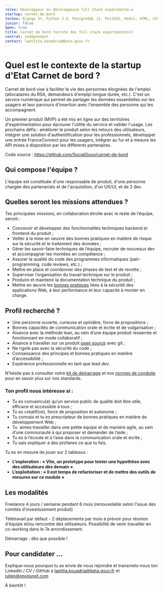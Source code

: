 ```yaml
---
roles: Développeur ou développeuse full stack expérimenté.e
startup: carnet.de.bord
techno: Django 3+, Python 3.9, PostgreSQL 11, PostGIS, Redis, HTML, CSS, JavaScript Ops, Docker Compose, PaaS
junior: false
open: true
title: Carnet de bord recrute dev full stack expérimenté(e) 
contrat: indépendant
contact: laetitia.kouadria@beta.gouv.fr
---
```


#  Quel est le contexte de la startup d'Etat Carnet de bord ?
Carnet de bord vise à faciliter le vie des personnes éloignées de l'emploi (allocataires du RSA, demandeurs d'emplpi longue durée, etc.). 
C'est un service numérique qui permet de partager les données essentielles sur les usagers et leur parcours d'insertion avec l'ensemble des personne qui les accompagnent.

Un premier produit (MVP) a été mis en ligne sur des territoires d'expérimentation pour éprouver l'utilité du service et valider l'usage. 
Les prochains défis : améliorer le produit selon les retours des utilisateurs, intégrer une solution d'authentification pour les professionnels, développer une entrée FranceConnect pour les usagers, intégrer au fur et à mesure les API mises à disposition par les différents partenaires. 

Code source : https://github.com/SocialGouv/carnet-de-bord

## Qui compose l'équipe ?

L'équipe est constituée d'une responsable de produit, d'une personne chargée des partenariats et de l'acquisition, d'un UX/UI, et de 2 dev. 

## Quelles seront les missions attendues ?

Tes principales missions, en collaboration étroite avec le reste de l’équipe, seront :

* Concevoir et développer des fonctionnalités techniques backend et frontend du produit ;
* Veiller à la mise en oeuvre des bonnes pratiques en matière de risque sur la sécurité et le traitement des données ; 
* Gérer les savoir-faire techniques de l’équipe, recruter de nouveaux dev et accompagner les montées en compétence ;
* Assurer la qualité du code des programmes informatiques (pair-programming, code reviews, etc.) ;
* Mettre en place et coordonner des phases de test et de recette ;
* Superviser l’organisation du travail technique sur le produit ;
* Produire et maintenir la documentation technique du produit ;
* Mettre en œuvre les [bonnes pratiques](https://doc.incubateur.net/communaute/gerer-sa-startup-detat-ou-de-territoires-au-quotidien/la-vie-dune-se/construction/kit-de-demarrage) liées à la sécurité des applications Web, à leur performance et leur capacité à monter en charge.

## Profil recherché ? 

- Une personne ouverte, curieuse et opiniâtre, force de propositions ;
- Bonnes capacités de communication orale et écrite et de vulgarisation ;
- Aisance avec la méthode lean, au sein d’une équipe produit resserrée et fonctionnant en mode collaboratif ;
- Aisance à travailler sur un produit [open source](https://github.com/SocialGouv/carnet-de-bord) avec git ;
- Ne rigole pas avec la sécurité du code ;
- Connaissance des principes et bonnes pratiques en matière d’accessibilité ;
- Expérience professionnelle en tant que lead dev.

N'hésite pas à consulter notre [kit de démarrage](https://doc.incubateur.net/communaute/gerer-sa-startup-detat-ou-de-territoires-au-quotidien/la-vie-dune-se/construction/kit-de-demarrage) et nos [normes de conduite](https://doc.incubateur.net/communaute/travailler-a-beta-gouv/culture/normes-de-conduite) pour en savoir plus sur nos standards.

### Ton profil nous intéresse si :

* Tu es convaincu(e) qu’un service public de qualité doit être utile, efficace et accessible à tous ;
* Tu es créatif(ve), force de proposition et autonome ;
* Tu connais et tu es prescripteur de bonnes pratiques en matière de développement Web ;
* Tu  aimes travailler dans une petite équipe et de manière agile, au sein d’une communauté à qui proposer et demander de l’aide ;
* Tu es à l’écoute et à l’aise dans la communication orale et écrite ; 
* Tu sais expliquer à des profanes ce que tu fais. 

Tu es en mesure de jouer sur 2 tableaux :
- **L’exploration : « Vite, un prototype pour tester une hypothèse avec des utilisateurs dès demain »**.
- **L’exploitation : « Il est temps de refactoriser et de mettre des outils de mesures sur ce module »**


## Les modalités 

Freelance 4 jours / semaine pendant 6 mois (renouvelable selon l'issue des comités d'investissement produit) 

Télétravail par défaut - 2 déplacements par mois à prévoir pour réunion d'équipe et/ou rencontre des utilisateurs. Possibilité de venir travailler en co-working dans le 7e arrondissement. 

Démarrage : dès que possible ! 


## Pour candidater ...

Explique-nous pourquoi tu as envie de nous rejoindre et transmets-nous ton LinkedIn / CV / GitHub à laetitia.kouadria@beta.gouv.fr et julien@revolunet.com

À bientôt !
